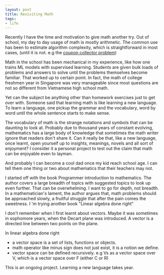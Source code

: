 ```yaml
---
layout: post
title: Revisiting Math
tags:
- life
---
```


Recently I have the time and motivation to give math another try.
Out of school, my day to day usage of math is mostly arithmetic. 
The common use has been to estimate algorithm complexity, which is straightforward in most cases, (until it is not. e.g the [coupon collector problem](https://en.wikipedia.org/wiki/Coupon_collector%27s_problem))

Math in the school has been mechanical in my experience, like how one trains ML models with supervised learning. 
Students are given bulk loads of problems and answers to solve until the problems themselves become familiar. 
That worked up to certain point. In fact, the math of college freshmen year in Singapore was very manageable since most questions are not so different from Vietnamese high school math. 

Yet can the subject be anything other than homework exercises just to get over with. 
Someone said that learning math is like learning a new language. To learn a language, one pickup the grammar and the vocabulary, word by word until the whole sentence starts to make sense.  

The vocabulary of math is the strange notations and symbols that can be daunting to look at. Probably due to thousand years of constant evolving, mathematics has a large body of knowledge that sometimes the math writer ignore that readers don't share it. 
Can it really be that, like a new language, once learnt, open yourself up to insights, meanings, novels and all sort of enjoyment? I consider it a personal project to test out the claim that math can be enjoyable even to layman. 

And probably I can become a cool dad once my kid reach school age. I can tell them one thing or two about mathematics that their teachers may not. 

I started off with the book Programmer introduction to mathematics. The author covers a large breadth of topics with suggested topics to look up even further. That can be overwhelming. 
I want to go for depth, not breadth. 
In a mathematician's lament, the author argues that, math problems should be approached slowly, a fruitful struggle that after the pain comes the sweetness. 
I 'm trying another book "Linear algebra done right" 



I don't remember when I first learnt about vectors. 
Maybe it was sometimes in sophomore years, when the Decart plane was introduced. 
A vector is a directed line between two points on the plane.

In linear algebra done right

- a vector space is a set of lists, functions or objects. 
- math operator like minus sign does not just exist, it is a notion we define. 
- vector space can be defined recursively. e.g Vs as a vector space over V, which is a vector space over F (either C or R)

This is an ongoing project. Learning a new language takes year. 